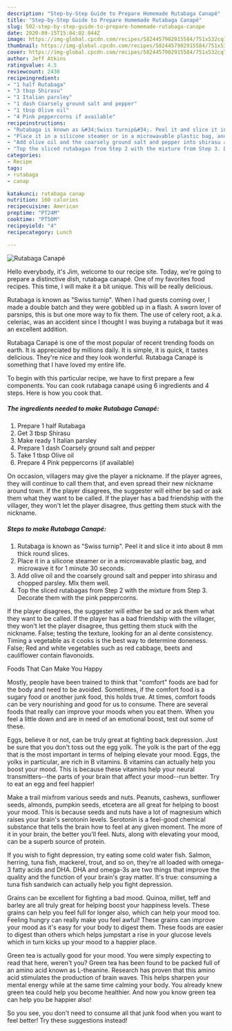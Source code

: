 ```yaml
---
description: "Step-by-Step Guide to Prepare Homemade Rutabaga Canapé"
title: "Step-by-Step Guide to Prepare Homemade Rutabaga Canapé"
slug: 502-step-by-step-guide-to-prepare-homemade-rutabaga-canape
date: 2020-09-15T15:04:02.044Z
image: https://img-global.cpcdn.com/recipes/5824457902915584/751x532cq70/rutabaga-canape-recipe-main-photo.jpg
thumbnail: https://img-global.cpcdn.com/recipes/5824457902915584/751x532cq70/rutabaga-canape-recipe-main-photo.jpg
cover: https://img-global.cpcdn.com/recipes/5824457902915584/751x532cq70/rutabaga-canape-recipe-main-photo.jpg
author: Jeff Atkins
ratingvalue: 4.5
reviewcount: 2430
recipeingredient:
- "1 half Rutabaga"
- "3 tbsp Shirasu"
- "1 Italian parsley"
- "1 dash Coarsely ground salt and pepper"
- "1 tbsp Olive oil"
- "4 Pink peppercorns if available"
recipeinstructions:
- "Rutabaga is known as &#34;Swiss turnip&#34;. Peel it and slice it into about 8 mm thick round slices."
- "Place it in a silicone steamer or in a microwavable plastic bag, and microwave it for 1 minute 30 seconds."
- "Add olive oil and the coarsely ground salt and pepper into shirasu and chopped parsley. MIx them well."
- "Top the sliced rutabagas from Step 2 with the mixture from Step 3. Decorate them with the pink peppercorns."
categories:
- Recipe
tags:
- rutabaga
- canap

katakunci: rutabaga canap 
nutrition: 160 calories
recipecuisine: American
preptime: "PT24M"
cooktime: "PT50M"
recipeyield: "4"
recipecategory: Lunch

---
```



![Rutabaga Canapé](https://img-global.cpcdn.com/recipes/5824457902915584/751x532cq70/rutabaga-canape-recipe-main-photo.jpg)

Hello everybody, it's Jim, welcome to our recipe site. Today, we're going to prepare a distinctive dish, rutabaga canapé. One of my favorites food recipes. This time, I will make it a bit unique. This will be really delicious.

Rutabaga is known as &#34;Swiss turnip&#34;. When I had guests coming over, I made a double batch and they were gobbled up in a flash. A sworn lover of parsnips, this is but one more way to fix them. The use of celery root, a.k.a. celeriac, was an accident since I thought I was buying a rutabaga but it was an excellent addition.

Rutabaga Canapé is one of the most popular of recent trending foods on earth. It is appreciated by millions daily. It is simple, it is quick, it tastes delicious. They're nice and they look wonderful. Rutabaga Canapé is something that I have loved my entire life.


To begin with this particular recipe, we have to first prepare a few components. You can cook rutabaga canapé using 6 ingredients and 4 steps. Here is how you cook that.

<!--inarticleads1-->

##### The ingredients needed to make Rutabaga Canapé:

1. Prepare 1 half Rutabaga
1. Get 3 tbsp Shirasu
1. Make ready 1 Italian parsley
1. Prepare 1 dash Coarsely ground salt and pepper
1. Take 1 tbsp Olive oil
1. Prepare 4 Pink peppercorns (if available)


On occasion, villagers may give the player a nickname. If the player agrees, they will continue to call them that, and even spread their new nickname around town. If the player disagrees, the suggester will either be sad or ask them what they want to be called. If the player has a bad friendship with the villager, they won&#39;t let the player disagree, thus getting them stuck with the nickname. 

<!--inarticleads2-->

##### Steps to make Rutabaga Canapé:

1. Rutabaga is known as &#34;Swiss turnip&#34;. Peel it and slice it into about 8 mm thick round slices.
1. Place it in a silicone steamer or in a microwavable plastic bag, and microwave it for 1 minute 30 seconds.
1. Add olive oil and the coarsely ground salt and pepper into shirasu and chopped parsley. MIx them well.
1. Top the sliced rutabagas from Step 2 with the mixture from Step 3. Decorate them with the pink peppercorns.


If the player disagrees, the suggester will either be sad or ask them what they want to be called. If the player has a bad friendship with the villager, they won&#39;t let the player disagree, thus getting them stuck with the nickname. False; testing the texture, looking for an al dente consistency. Timing a vegetable as it cooks is the best way to determine doneness. False; Red and white vegetables such as red cabbage, beets and cauliflower contain flavonoids. 

Foods That Can Make You Happy


Mostly, people have been trained to think that "comfort" foods are bad for the body and need to be avoided. Sometimes, if the comfort food is a sugary food or another junk food, this holds true. At times, comfort foods can be very nourishing and good for us to consume. There are several foods that really can improve your moods when you eat them. When you feel a little down and are in need of an emotional boost, test out some of these.

Eggs, believe it or not, can be truly great at fighting back depression. Just be sure that you don't toss out the egg yolk. The yolk is the part of the egg that is the most important in terms of helping elevate your mood. Eggs, the yolks in particular, are rich in B vitamins. B vitamins can actually help you boost your mood. This is because these vitamins help your neural transmitters--the parts of your brain that affect your mood--run better. Try to eat an egg and feel happier!

Make a trail mixfrom various seeds and nuts. Peanuts, cashews, sunflower seeds, almonds, pumpkin seeds, etcetera are all great for helping to boost your mood. This is because seeds and nuts have a lot of magnesium which raises your brain's serotonin levels. Serotonin is a feel-good chemical substance that tells the brain how to feel at any given moment. The more of it in your brain, the better you'll feel. Nuts, along with elevating your mood, can be a superb source of protein.

If you wish to fight depression, try eating some cold water fish. Salmon, herring, tuna fish, mackerel, trout, and so on, they're all loaded with omega-3 fatty acids and DHA. DHA and omega-3s are two things that improve the quality and the function of your brain's gray matter. It's true: consuming a tuna fish sandwich can actually help you fight depression. 

Grains can be excellent for fighting a bad mood. Quinoa, millet, teff and barley are all truly great for helping boost your happiness levels. These grains can help you feel full for longer also, which can help your mood too. Feeling hungry can really make you feel awful! These grains can improve your mood as it's easy for your body to digest them. These foods are easier to digest than others which helps jumpstart a rise in your glucose levels which in turn kicks up your mood to a happier place.

Green tea is actually good for your mood. You were simply expecting to read that here, weren't you? Green tea has been found to be packed full of an amino acid known as L-theanine. Research has proven that this amino acid stimulates the production of brain waves. This helps sharpen your mental energy while at the same time calming your body. You already knew green tea could help you become healthier. And now you know green tea can help you be happier also!

So you see, you don't need to consume all that junk food when you want to feel better! Try  these suggestions  instead!

